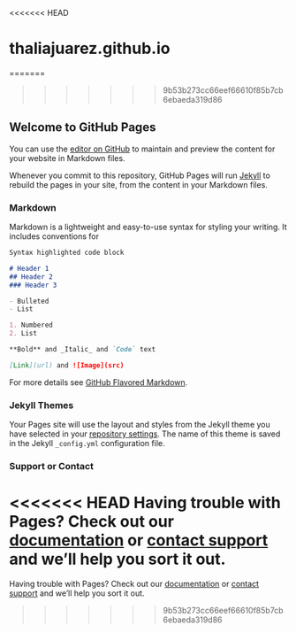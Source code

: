 <<<<<<< HEAD
# thaliajuarez.github.io
=======
>>>>>>> 9b53b273cc66eef66610f85b7cb6ebaeda319d86
## Welcome to GitHub Pages

You can use the [editor on GitHub](https://github.com/thaliajuarez/thaliajuarez.github.io/edit/master/README.md) to maintain and preview the content for your website in Markdown files.

Whenever you commit to this repository, GitHub Pages will run [Jekyll](https://jekyllrb.com/) to rebuild the pages in your site, from the content in your Markdown files.

### Markdown

Markdown is a lightweight and easy-to-use syntax for styling your writing. It includes conventions for

```markdown
Syntax highlighted code block

# Header 1
## Header 2
### Header 3

- Bulleted
- List

1. Numbered
2. List

**Bold** and _Italic_ and `Code` text

[Link](url) and ![Image](src)
```

For more details see [GitHub Flavored Markdown](https://guides.github.com/features/mastering-markdown/).

### Jekyll Themes

Your Pages site will use the layout and styles from the Jekyll theme you have selected in your [repository settings](https://github.com/thaliajuarez/thaliajuarez.github.io/settings). The name of this theme is saved in the Jekyll `_config.yml` configuration file.

### Support or Contact

<<<<<<< HEAD
Having trouble with Pages? Check out our [documentation](https://help.github.com/categories/github-pages-basics/) or [contact support](https://github.com/contact) and we’ll help you sort it out.
=======
Having trouble with Pages? Check out our [documentation](https://help.github.com/categories/github-pages-basics/) or [contact support](https://github.com/contact) and we’ll help you sort it out.
>>>>>>> 9b53b273cc66eef66610f85b7cb6ebaeda319d86
